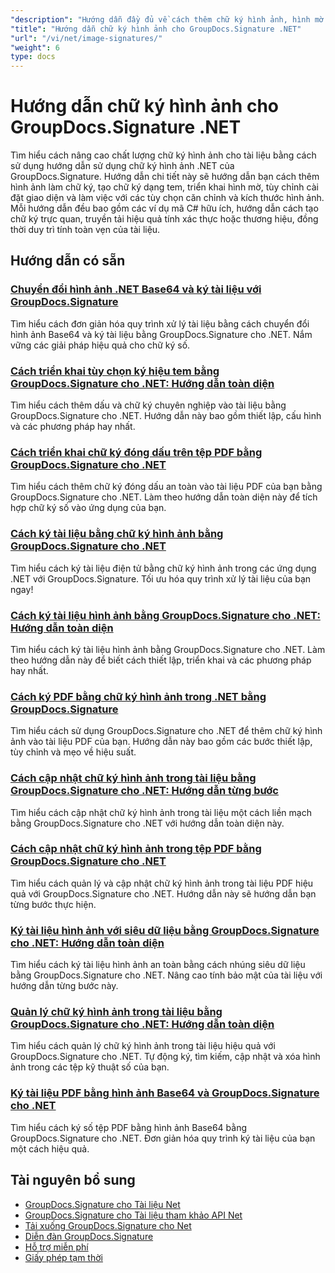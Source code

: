```yaml
---
"description": "Hướng dẫn đầy đủ về cách thêm chữ ký hình ảnh, hình mờ và tem vào tài liệu bằng GroupDocs.Signature cho .NET."
"title": "Hướng dẫn chữ ký hình ảnh cho GroupDocs.Signature .NET"
"url": "/vi/net/image-signatures/"
"weight": 6
type: docs
---
```

# Hướng dẫn chữ ký hình ảnh cho GroupDocs.Signature .NET

Tìm hiểu cách nâng cao chất lượng chữ ký hình ảnh cho tài liệu bằng cách sử dụng hướng dẫn sử dụng chữ ký hình ảnh .NET của GroupDocs.Signature. Hướng dẫn chi tiết này sẽ hướng dẫn bạn cách thêm hình ảnh làm chữ ký, tạo chữ ký dạng tem, triển khai hình mờ, tùy chỉnh cài đặt giao diện và làm việc với các tùy chọn căn chỉnh và kích thước hình ảnh. Mỗi hướng dẫn đều bao gồm các ví dụ mã C# hữu ích, hướng dẫn cách tạo chữ ký trực quan, truyền tải hiệu quả tính xác thực hoặc thương hiệu, đồng thời duy trì tính toàn vẹn của tài liệu.

## Hướng dẫn có sẵn

### [Chuyển đổi hình ảnh .NET Base64 và ký tài liệu với GroupDocs.Signature](./net-base64-image-conversion-document-signing-groupdocs/)
Tìm hiểu cách đơn giản hóa quy trình xử lý tài liệu bằng cách chuyển đổi hình ảnh Base64 và ký tài liệu bằng GroupDocs.Signature cho .NET. Nắm vững các giải pháp hiệu quả cho chữ ký số.

### [Cách triển khai tùy chọn ký hiệu tem bằng GroupDocs.Signature cho .NET: Hướng dẫn toàn diện](./implement-stamp-sign-options-groupdocs-signature-dotnet/)
Tìm hiểu cách thêm dấu và chữ ký chuyên nghiệp vào tài liệu bằng GroupDocs.Signature cho .NET. Hướng dẫn này bao gồm thiết lập, cấu hình và các phương pháp hay nhất.

### [Cách triển khai chữ ký đóng dấu trên tệp PDF bằng GroupDocs.Signature cho .NET](./implement-stamp-signature-groupdocs-signature-pdf/)
Tìm hiểu cách thêm chữ ký đóng dấu an toàn vào tài liệu PDF của bạn bằng GroupDocs.Signature cho .NET. Làm theo hướng dẫn toàn diện này để tích hợp chữ ký số vào ứng dụng của bạn.

### [Cách ký tài liệu bằng chữ ký hình ảnh bằng GroupDocs.Signature cho .NET](./sign-document-image-signature-groupdocs-signature-net/)
Tìm hiểu cách ký tài liệu điện tử bằng chữ ký hình ảnh trong các ứng dụng .NET với GroupDocs.Signature. Tối ưu hóa quy trình xử lý tài liệu của bạn ngay!

### [Cách ký tài liệu hình ảnh bằng GroupDocs.Signature cho .NET: Hướng dẫn toàn diện](./sign-image-documents-groupdocs-signature-net/)
Tìm hiểu cách ký tài liệu hình ảnh bằng GroupDocs.Signature cho .NET. Làm theo hướng dẫn này để biết cách thiết lập, triển khai và các phương pháp hay nhất.

### [Cách ký PDF bằng chữ ký hình ảnh trong .NET bằng GroupDocs.Signature](./professional-pdf-signature-image-dotnet-groupdocs-signature/)
Tìm hiểu cách sử dụng GroupDocs.Signature cho .NET để thêm chữ ký hình ảnh vào tài liệu PDF của bạn. Hướng dẫn này bao gồm các bước thiết lập, tùy chỉnh và mẹo về hiệu suất.

### [Cách cập nhật chữ ký hình ảnh trong tài liệu bằng GroupDocs.Signature cho .NET: Hướng dẫn từng bước](./update-image-signatures-groupdocs-signature-dotnet/)
Tìm hiểu cách cập nhật chữ ký hình ảnh trong tài liệu một cách liền mạch bằng GroupDocs.Signature cho .NET với hướng dẫn toàn diện này.

### [Cách cập nhật chữ ký hình ảnh trong tệp PDF bằng GroupDocs.Signature cho .NET](./update-image-signatures-pdf-groupdocs-net/)
Tìm hiểu cách quản lý và cập nhật chữ ký hình ảnh trong tài liệu PDF hiệu quả với GroupDocs.Signature cho .NET. Hướng dẫn này sẽ hướng dẫn bạn từng bước thực hiện.

### [Ký tài liệu hình ảnh với siêu dữ liệu bằng GroupDocs.Signature cho .NET: Hướng dẫn toàn diện](./image-document-signing-metadata-groupdocs-signature/)
Tìm hiểu cách ký tài liệu hình ảnh an toàn bằng cách nhúng siêu dữ liệu bằng GroupDocs.Signature cho .NET. Nâng cao tính bảo mật của tài liệu với hướng dẫn từng bước này.

### [Quản lý chữ ký hình ảnh trong tài liệu bằng GroupDocs.Signature cho .NET: Hướng dẫn toàn diện](./manage-image-signatures-groupdocs-signature-net/)
Tìm hiểu cách quản lý chữ ký hình ảnh trong tài liệu hiệu quả với GroupDocs.Signature cho .NET. Tự động ký, tìm kiếm, cập nhật và xóa hình ảnh trong các tệp kỹ thuật số của bạn.

### [Ký tài liệu PDF bằng hình ảnh Base64 và GroupDocs.Signature cho .NET](./sign-pdf-base64-image-groupdocs-signature/)
Tìm hiểu cách ký số tệp PDF bằng hình ảnh Base64 bằng GroupDocs.Signature cho .NET. Đơn giản hóa quy trình ký tài liệu của bạn một cách hiệu quả.

## Tài nguyên bổ sung

- [GroupDocs.Signature cho Tài liệu Net](https://docs.groupdocs.com/signature/net/)
- [GroupDocs.Signature cho Tài liệu tham khảo API Net](https://reference.groupdocs.com/signature/net/)
- [Tải xuống GroupDocs.Signature cho Net](https://releases.groupdocs.com/signature/net/)
- [Diễn đàn GroupDocs.Signature](https://forum.groupdocs.com/c/signature)
- [Hỗ trợ miễn phí](https://forum.groupdocs.com/)
- [Giấy phép tạm thời](https://purchase.groupdocs.com/temporary-license/)